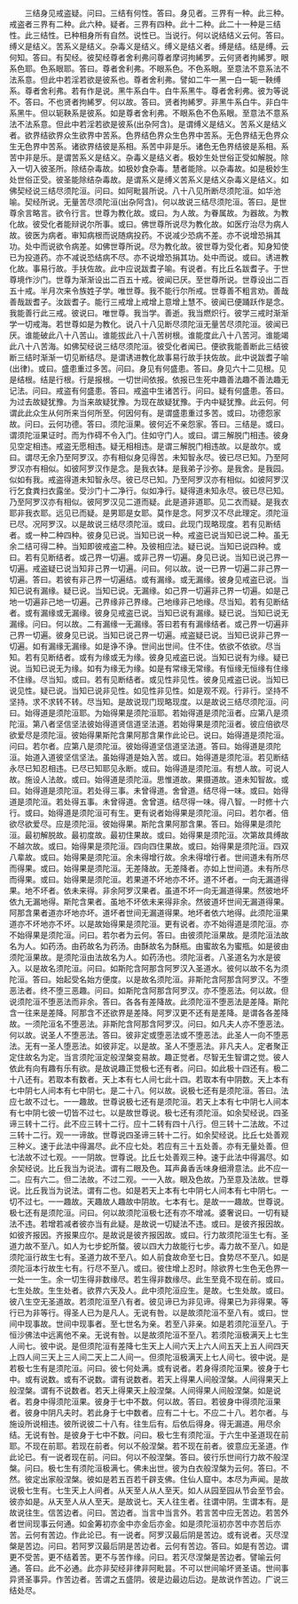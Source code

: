 <!-- { "loadSidebar": true } -->
　　三结身见戒盗疑。问曰。三结有何性。答曰。身见者。三界有一种。此三种。戒盗者三界有二种。此六种。疑者。三界有四种。此十二种。此二十一种是三结性。此三结性。已种相身所有自然。说性已。当说行。何以说结结义云何。答曰。缚义是结义。苦系义是结义。杂毒义是结义。缚义是结义者。缚是结。结是缚。云何知。答曰。有契经。彼契经尊者舍利弗问尊者摩诃拘絺罗。云何贤者拘絺罗。眼系色耶。色系眼耶。答曰。尊者舍利弗。不眼系色。不色系眼。至意法不意系法不法系意。但此中若淫若欲是彼系也。尊者舍利弗。譬如二牛一黑一白一轭一鞅缚系。尊者舍利弗。若有作是说。黑牛系白牛。白牛系黑牛。尊者舍利弗。彼为等说不。答曰。不也贤者拘絺罗。何以故。答曰。贤者拘絺罗。非黑牛系白牛。非白牛系黑牛。但以轭鞅系是彼系。如是尊者舍利弗。不眼系色不色系眼。至意法不意系法不法系意。但此中若淫若欲是彼系(出杂阿含)。是谓缚义是结义。苦系义是结义者。欲界结欲界众生欲界中苦系。色界结色界众生色界中苦系。无色界结无色界众生无色界中苦系。诸欲界结彼是系相。系苦中非是乐。诸色无色界结彼是系相。系苦中非是乐。是谓苦系义是结义。杂毒义是结义者。极妙生处世俗正受如解脱。除入一切入彼圣所。除结杂毒故。如极妙食杂毒。慧者能除。以杂毒故。如是极妙生处世俗正受。彼圣能除结杂毒故。是谓系义是缚义苦系义是结义杂毒义是结义。如佛契经说三结尽须陀洹。问曰。如阿毗昙所说。八十八见所断尽须陀洹。如华池喻。契经所说。无量苦尽须陀洹(出杂阿含)。何以故说三结尽须陀洹。答曰。是世尊余言略言。欲令行言。世尊为教化故。或曰。为人故。为眷属故。为器故。为教化故。彼受化者能辩说尔所事。或曰。佛世尊所说尽为教化故。如医疗治尽为病人故。彼医为病者。审知病根而说随病投药。不说减少恐病不差。亦不说增恐捐其功。处中而说欲令病差。如佛世尊所说。尽为教化故。彼世尊为受化者。知身知使已为投道药。亦不减说恐结病不尽。亦不说增恐捐其功。处中而说。或曰。诱进教化故。事易行故。手扶佐故。此中应说跋耆子喻。有说者。有比丘名跋耆子。于世尊境作沙门。世尊为渐渐设出二百五十戒。彼闻已厌。至世尊所说。世尊设出二百五十戒。半月次来令族姓子学。唯世尊。我不能行尔所戒。世尊善不粗言劝。善哉善哉跋耆子。汝跋耆子。能行三戒增上戒增上意增上慧不。彼闻已便踊跃作是念。我能善行此三戒。彼说曰。唯世尊。我当学。善逝。我当燃炽行。彼学三戒时渐渐学一切戒海。若世尊如是为教化。说八十八见断尽须陀洹无量苦尽须陀洹。彼闻已厌。谁能破此八十八苦山。谁能拔此八十八苦树根。谁能度此八十八苦河。谁能竭此八十八苦海。如佛契经说三结尽须陀洹。彼受化者闻已。便欲我能善断此三结彼断三结时渐渐一切见断结尽。是谓诱进教化故事易行故手扶佐故。此中说跋耆子喻(出律)。或曰。盛患重过多苦。问曰。身见有何盛患。答曰。身见六十二见根。见是结根。结是行根。行是报根。一切世间依报。依报已生死中趣善法趣不善法趣无记法。问曰。戒盗有何盛患。答曰。戒盗中生诸苦行。问曰。疑有何盛患。答曰。为过去故疑犹豫。为当来故疑犹豫。为现在故疑犹豫。于内中疑犹豫。此云何。何谓此此众生从何所来当何所至。何因何有。是谓盛患重过多苦。或曰。功德怨家故。问曰。云何功德。答曰。须陀洹果。彼何近不亲怨家。答曰。三结是。或曰。谓须陀洹果证时。而为作碍不令入门。住如守门人。或曰。谓三解脱门相违。彼身见空定相违。戒盗无愿相违。疑无相相违。是谓三解脱门相违故。以是故尔。或曰。谓尽无余乃至阿罗汉。亦有相似身见得苦。未知智永尽。彼已尽已知。乃至阿罗汉亦有相似。如彼阿罗汉作是念。是我衣钵。是我弟子沙弥。是我舍。是我园。似如有我。戒盗得道未知智永尽。彼已尽已知。乃至阿罗汉亦有相似。如彼阿罗汉行乞食粪扫衣露坐。受沙门十二净行。似如净行。疑得道未知永尽。彼已尽已知。乃至阿罗汉亦有相似。彼阿罗汉见二道而疑。此是道非道耶。见二衣而疑。是我衣耶非我衣耶。远见已而疑。是男耶是女耶。莫作是念。阿罗汉不尽此理定。须陀洹已尽。况阿罗汉。以是故说三结尽须陀洹。或曰。此现门现略现度。若有见断结者。或一种二种四种。彼身见已说。当知已说一种。戒盗已说当知已说二种。虽无余二结可得二种。当知即彼戒盗二种。及彼相应法。疑已说。当知已说四种。或曰。若有见断结者。或己界一切遍。或非己界一切遍。身见已说。当知已说己界一切遍。戒盗疑已说当知非己界一切遍。问曰。何以故。说一已界一切遍二非己界一切遍。答曰。若彼有非己界一切遍结。或有漏缘。或无漏缘。彼身见戒盗已说。当知已说有漏缘。疑已说。当知已说。无漏缘。如己界一切遍非己界一切遍。如是己地一切遍非己地一切遍。己界缘非己界缘。己地缘非己地缘。尽当知。若有见断结者。或有漏缘或无漏缘。彼身见戒盗已说。当知已说有漏缘。疑已说。当知已说无漏缘。问曰。何以故。二有漏缘一无漏缘。答曰若有有漏缘结者。或己界一切遍非己界一切遍。彼身见已说。当知已说己界一切遍。戒盗疑已说。当知已说非己界一切遍。如有漏缘无漏缘。如是诤不诤。世间出世间。住不住。依欲不依欲。尽当知。若有见断结者。或有为缘或无为缘。彼身见戒盗已说。当知已说有为缘。疑已说。当知已说无为缘。如有为缘无为缘。如是有常缘无常缘。有恒缘无恒缘有住缘不住缘。尽当知。或曰。若有见断结者。或见性非见性。彼身见戒盗已说。当知已说见性。疑已说。当知已说非见性。如见性非见性。如是观不观。行非行。坚持不坚持。求不求转不转。尽当知。是故说现门现略现度。以是故说三结尽须陀洹。问曰。始得道是须陀洹耶。为始得果是须陀洹耶。若始得道是须陀洹者。应第八是须陀洹。第八者坚信坚法彼始得道贤信道坚法道。若始得果是须陀洹者。彼应倍欲尽欲爱尽是须陀洹。彼始得果斯陀含果阿那含果作此论已。说曰。始得道是须陀洹。问曰。若尔者。应第八是须陀洹。彼始得道坚信道坚法道。答曰。始得道是须陀洹。始道入道彼坚信坚法。虽始得道是始入苦。或曰。始得道是须陀洹。若见断结永尽已知忍相违。已尽已知耶见永断。或曰。始得道是须陀洹。有想人故。可说人故。施设人法故。或曰。始得道是须陀洹。思惟道故。果摄道故。道未知智故。或曰。始得道是须陀洹。若处得三事。未曾得道。舍曾道。结尽得一味。或曰。始得道是须陀洹。若处得五事。未曾得道。舍曾道。结尽得一味。得八智。一时修十六行。或曰。始得道是须陀洹可有生。更有说者始得果是须陀洹。问曰。若尔者。倍欲尽欲爱尽。应是须陀洹。彼始得果。斯陀含果阿那含果。答曰。始得果是须陀洹。最初解脱故。最初度故。最初住果故。或曰。始得果是须陀洹。次第故具缚故不越次故。或曰。始得果是须陀洹。四向四住果故。或曰。始得果是须陀洹。四双八辈故。或曰。始得果是须陀洹。余未得增行故。余未得增行者。世间道未有所尽而得果。或曰。始得果是须陀洹。无差降故。无差降者。亦如上世间道。未有所尽而得果。或曰。始得果是须陀洹。若果道不坏地亦不坏。道不坏者。一向无漏道得果。地不坏者。依未来得。非余阿罗汉果者。虽道不坏一向无漏道得果。然彼地坏依九无漏地得。斯陀含果者。虽地不坏依未来得非余。然彼道坏世间无漏道得果。阿那含果者道亦坏地亦坏。道坏者世间无漏道得果。地坏者依六地得。此须陀洹果道亦不坏地亦不坏。以是故始得果是须陀洹。更有说者。亦不始得道是须陀洹。亦不始得果是须陀洹。问曰。若尔者为云何。答曰。由彼须陀洹果故。是须陀洹法故名为人。如药汤。由药故名为药汤。由酥故名为酥瓶。由蜜故名为蜜瓶。如是彼由须陀洹果故。是须陀洹由法故名为人。如药汤也。须陀洹者。八圣道名为水是彼入。以是故名须陀洹。问曰。如斯陀含阿那含阿罗汉入圣道水。彼何以故不名为须陀洹。答曰。始起受名始方便度。以是故名须陀洹。非斯陀含阿那含阿罗汉。不堕恶法者。终不堕三恶趣。问曰。如斯陀含阿那含阿罗汉。亦不堕恶法。何以故。但说须陀洹不堕恶法而非余。答曰。各各有差降故。此须陀洹不堕恶法是差降。斯陀含一往来是差降。阿那含不还欲界是差降。阿罗汉更不还有是差降。是谓各各差降故。一须陀洹名不堕恶法。非斯陀含阿那含阿罗汉。问曰。如凡夫人亦不堕恶法。何以故。说圣人不堕恶法。答曰。彼非定或堕恶法或不堕恶法。此圣人一向不堕恶法。无有一圣人堕恶法。如彼非定。以是故。圣人不堕恶法。非凡夫人。定者聚正定住故名为定。当言须陀洹定般涅槃变易故。趣正觉者。尽智无生智谓之觉。彼人依此有向有趣有乐有欲。是故说趣正觉极七还有者。问曰。如此极十四还有。极二十八还有。若取本有数者。天上本有七人间七此十四。若取本有中阴数。天上本有七中阴七人间本有七中阴七。是二十八。何以故。说极七还有是须陀洹。答曰。法应七故不过七。一一趣故。世尊说极七还有是须陀洹。若天上本有七中阴七人间本有七中阴七彼一切皆不过七。以是故世尊说。极七还有须陀洹。如余契经说。四圣谛三转十二行。此不应三转十二行。应十二转有四十八行。但三转十二法故。不过三转十二行。观一一谛故。世尊说四圣谛三转十二行。如余契经说。比丘七处善观三种义。速于此法中得漏尽。此不应七处。若应有三十五处善。亦有无量处善。但七法故不过七观。一一阴故。世尊说。比丘七处善观三种。速于此法中得漏尽。如余契经说。比丘我当为说法。谓有二眼及色。耳声鼻香舌味身细滑意法。此不应一二。应有六二。但二法故。不过二观。一一入故。眼及色故。乃至意及法故。世尊说。比丘我当为说法。谓有二也。如是若天上本有七中阴七人间本有七中阴七。一切不过七。一一趣故。天趣故人趣故中阴故。七本有七。是故一一趣故。世尊说。极七还有是须陀洹。问曰。何以故须陀洹极七还有亦不增减。婆奢说曰。一切有疑法不违。若增若减者彼亦当有此疑。是故说一切疑法不违。或曰。是彼齐报因故。如彼齐报因。齐报果应尔。是故说是彼齐报因故。或曰。行力故须陀洹生七有。圣道力故不至八。如人为七步蛇所螫。彼以四大力故能行七步。毒力故不至八。如是须陀洹行故生七有。圣道力故不至八。如人前食故命至七日。食势尽不至八。如是须陀洹本行故生七有。行尽不至八。或曰。彼住增上忍时。除欲界七生色无色界一一处一一生。余一切生得非数缘尽。若生得非数缘尽。此生至竟不现在前。或曰。七生处故。生生处者。欲界六天及人。此中须陀洹应生。是故。七生处故。或曰。彼八生空无圣道故。若须陀洹至八有者。彼见谛已为非见谛。得果已为非得果。等行已为非等行。得圣人已为是凡人。无说有咎。以是故须陀洹不至八有。或曰。世间中现事故。世间中现事者。至七世名为亲。若至八非亲。如是若须陀洹至八。于恒沙佛法中远离他不亲。无说有咎。以是故须陀洹不至八。若须陀洹极满天上七生人间七。彼中说。是但须陀洹有差降七生天上人间六天上六人间五天上五人间四天上四人间三天上三人间二天上二人间一。但须陀洹极满天上七人间七。彼中说。是若极七生有是须陀洹。问曰。彼七何处满。或有说者。若身得须陀洹果。彼身于七中。或有说数。或有不说数。谓有说数者。若天上得果人间般涅槃。人间得果天上般涅槃。谓有不说数者。若天上得果天上般涅槃。人间得果人间般涅槃。如是说者。若身中得须陀洹果。彼身于七中不数。何以故。答曰。若彼身中得须陀洹果者。彼身中阴凡夫时。若此身于七中数者。应有二十七。不应二十八。若尔者。与施设所说相违。彼所说彼二十八有。往生后有。后依后得身。得无漏道。用尽余结。无说有咎。是彼身于七中不数。问曰。极七生有须陀洹。于六生中圣道现在前耶。不现在前耶。若现在前者。何以不般涅槃。若不现在前者。彼意应无圣道。作此论已。有一说者现在前。问曰。何以不般涅槃。答曰。彼行乐世间行力故不般涅槃。问曰。极七生有须陀洹极满七。佛未出世。彼为白衣般涅槃为云何。答曰。不然。彼定出家般涅槃。彼如是若五百若千辟支佛。住仙人窟中。本尽为声闻。是故说极七生有。七生天上人间者。从天至人从人至天。如人从园至园从节会至节会。彼亦如是。从天至人从人至天。是故说七。天人往生者。往谓中阴。生谓本有。是故说往生。信苦边者。问曰。苦边者。当言中当言外。若言苦中应无苦边。若苦外者世间现事云何通。如金筹初亦金中亦金后亦金。如是须陀洹初亦苦中亦苦后亦苦。云何有苦边。作此论已。有一说者。阿罗汉最后阴是苦边。或有说者。灭尽涅槃是苦边。问曰。若阿罗汉最后阴是苦边者。云何有苦边。答曰。如是有苦边。谓更不受苦。更不结着苦。更不与苦作缘。问曰。若灭尽涅槃是苦边者。譬喻云何通。答曰。此不必通。此亦非契经非律非阿毗昙。不可以世间喻坏贤圣语。世间事异贤圣事异。作苦边者。苦谓之五盛阴。彼是边最边后边。是故说作苦边。广说三结处尽。
